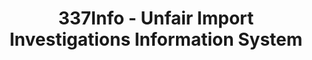 ---
bigquery: https://console.cloud.google.com/bigquery?p=patents-public-data&d=usitc_investigations&page=dataset&project=sheets-management-319211
citation: US International Trade Commission 337Info Unfair Import Investigations Information
  System
contributors: US International Trade Comission
cost: None
description: US International Trade Commission 337Info Unfair Import Investigations
  Information System contains data on investigations done under Section 337. Section
  337 declares the infringement of certain statutory intellectual property rights
  and other forms of unfair competition in import trade to be unlawful practices.
  Most Section 337 investigations involve allegations of patent or registered trademark
  infringement.
documentation: FAQ and tutorial available on the site
last_edit: 04/11/2022, 18:57:21
location: https://pubapps2.usitc.gov/337external/
maintained_by: US International Trade Comission
schema_fields:
- finalIdOnViolationIssue
- invUnfairAct
- aljAssigned
- actualStartDateEvidHear
- endDateMarkmanHearing
- publication_number
- finalDetNoViolation
- teoIdIssueDate
- internalRemand
- finalDetViolation
- trademarkNumbers
- dateOfPublicationFrNotice
- currentActiveALJ
- currentStatus
- gcAttorney
- patentNumbers
- respondent
- scheduledEndDateEvidHear
- dateComplaintFiled
- targetDate
- teoProceedingInvolved
- markmanHearing
- actualEndDateEvidHear
- investigationType
- htsNumbers
- complainant
- id
- finalIdOnViolationDue
- copyrightNumbers
- cafcAppeals
- scheduledStartDateEvidHear
- title
- docketNo
- investigationTermDate
- lastUpdated
- teoIdDueDate
- dateCreated
- ouiiAttorney
- teoReliefGranted
- patentNumber
- startDateMarkmanHearing
- investigationNo
- issueDateOtherNonFinal
- ouiiParticipation
shortname: unfair_import_investigations
tags:
- import
- legal
- trade
timeframe: 2008-2021 (prior to 2008 downloadable as a JSON file)
title: 337Info - Unfair Import Investigations Information System
uuid: 2721f5ec-e599-4890-9265-9706719fc71e
---